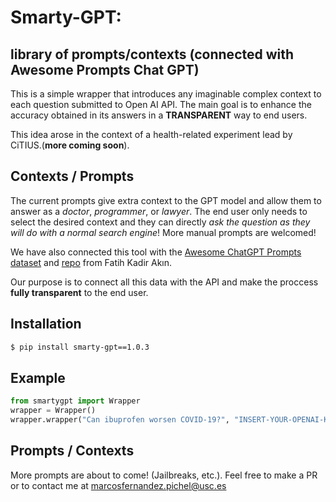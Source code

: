 # Smarty-GPT: 
## library of prompts/contexts (**connected with Awesome Prompts Chat GPT**)

This is a simple wrapper that introduces any imaginable complex context to each question submitted to Open AI API. The main goal is to enhance the accuracy obtained in its answers in a **TRANSPARENT** way to end users. 

This idea arose in the context of a health-related experiment lead by CiTIUS.(**more coming soon**).

## Contexts / Prompts

The current prompts give extra context to the GPT model and allow them to answer as a *doctor*, *programmer*, or *lawyer*. The end user only needs to select the desired context and they can directly *ask the question as they will do with a normal search engine*! More manual prompts are welcomed!

We have also connected this tool with the [Awesome ChatGPT Prompts dataset](https://huggingface.co/datasets/fka/awesome-chatgpt-prompts) and [repo](https://github.com/f/awesome-chatgpt-prompts) from Fatih Kadir Akın. 

Our purpose is to connect all this data with the API and make the proccess **fully transparent** to the end user.

## Installation 

```bash
$ pip install smarty-gpt==1.0.3
```
## Example

```python
from smartygpt import Wrapper
wrapper = Wrapper()
wrapper.wrapper("Can ibuprofen worsen COVID-19?", "INSERT-YOUR-OPENAI-KEY-HERE", "doctor")
```

## Prompts / Contexts

More prompts are about to come! (Jailbreaks, etc.). Feel free to make a PR or to contact me at marcosfernandez.pichel@usc.es

